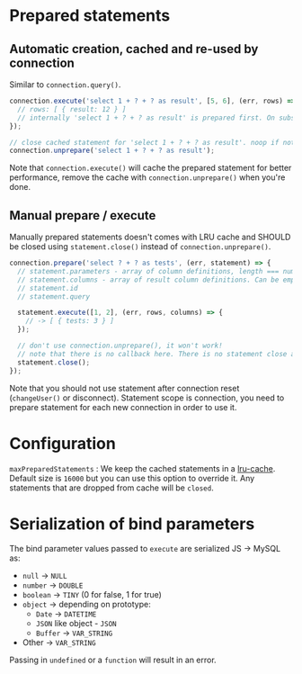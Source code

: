 # Prepared statements

## Automatic creation, cached and re-used by connection

Similar to `connection.query()`.

```js
connection.execute('select 1 + ? + ? as result', [5, 6], (err, rows) => {
  // rows: [ { result: 12 } ]
  // internally 'select 1 + ? + ? as result' is prepared first. On subsequent calls cached statement is re-used
});

// close cached statement for 'select 1 + ? + ? as result'. noop if not in cache
connection.unprepare('select 1 + ? + ? as result');
```
Note that `connection.execute()` will cache the prepared statement for better performance, remove the cache with `connection.unprepare()` when you're done.

## Manual prepare / execute

Manually prepared statements doesn't comes with LRU cache and SHOULD be closed using `statement.close()` instead of `connection.unprepare()`.

```js
connection.prepare('select ? + ? as tests', (err, statement) => {
  // statement.parameters - array of column definitions, length === number of params, here 2
  // statement.columns - array of result column definitions. Can be empty if result schema is dynamic / not known
  // statement.id
  // statement.query

  statement.execute([1, 2], (err, rows, columns) => {
    // -> [ { tests: 3 } ]
  });

  // don't use connection.unprepare(), it won't work!
  // note that there is no callback here. There is no statement close ack at protocol level.
  statement.close();
});
```
Note that you should not use statement after connection reset (`changeUser()` or disconnect). Statement scope is connection, you need to prepare statement for each new connection in order to use it.

# Configuration

`maxPreparedStatements` : We keep the cached statements in a [lru-cache](https://github.com/isaacs/node-lru-cache). Default size is `16000` but you can use this option to override it. Any statements that are dropped from cache will be `closed`.

# Serialization of bind parameters

The bind parameter values passed to `execute` are serialized JS -> MySQL as:

* `null` -> `NULL`
* `number` -> `DOUBLE`
* `boolean` -> `TINY` (0 for false, 1 for true)
* `object` -> depending on prototype:
  * `Date` -> `DATETIME`
  * `JSON` like object - `JSON`
  * `Buffer` -> `VAR_STRING`
* Other -> `VAR_STRING`

Passing in `undefined` or a `function` will result in an error.